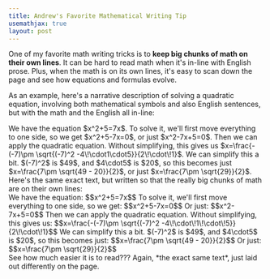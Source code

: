 ```yaml
---
title: Andrew's Favorite Mathematical Writing Tip
usemathjax: true
layout: post
---
```





One of my favorite math writing tricks is to **keep big chunks of math on their own lines**. It can be hard to read math when it's in-line with English prose. Plus, when the math is on its own lines, it's easy to scan down the page and see how equations and formulas evolve. 

As an example, here's a narrative description of solving a quadratic equation, involving both mathematical symbols and also English sentences, but with the math and the English all in-line:

<div class='callout-box' style='text-align:left'>We have the equation $x^2+5=7x$. To solve it, we'll first move everything to one side, so we get $x^2+5-7x=0$, or just $x^2-7x+5=0$. Then we can apply the quadratic equation. Without simplifying, this gives us $x=\frac{-(-7)\pm \sqrt{(-7)^2 -4\!\cdot1\cdot5}}{2\!\cdot\!1}$. We can simplify this a bit. $(-7)^2$ is $49$, and $4\cdot5$ is $20$, so this becomes just $x=\frac{7\pm \sqrt{49 - 20}}{2}$, or just $x=\frac{7\pm \sqrt{29}}{2}$.
</div>
Here's the same exact text, but written so that the really big chunks of math are on their own lines:

<div class='callout-box' style='text-align:left'>We have the equation:
$$x^2+5=7x$$
To solve it, we'll first move everything to one side, so we get:
$$x^2+5-7x=0$$
Or just:
$$x^2-7x+5=0$$
Then we can apply the quadratic equation. Without simplifying, this gives us: 
$$x=\frac{-(-7)\pm \sqrt{(-7)^2 -4\!\cdot\!1\!\cdot\!5}}{2\!\cdot\!1}$$
We can simplify this a bit. $(-7)^2$ is $49$, and $4\cdot5$ is $20$, so this becomes just: $$x=\frac{7\pm \sqrt{49 - 20}}{2}$$
Or just:
$$x=\frac{7\pm \sqrt{29}}{2}$$
</div>
See how much easier it is to read??? Again, *the exact same text*, just laid out differently on the page.


<!-- We have the equation $x^2+5=7x$. To solve it, we'll first move everything to one side, so we get $x^2+5-7x=0$, or just $x^2-7x+5=0$. Then we can apply the quadratic equation. Without simplifying, this gives us $x=\frac{-(-7)\pm \sqrt{(-7)^2 -4\!\cdot1\cdot5}}{2\!\cdot\!1}$. We can simplify this a bit. $(-7)^2$ is $49$, and $4\cdot5$ is $20$, so this becomes just $x=\frac{7\pm \sqrt{49 - 20}}{2}$, or just $x=\frac{7\pm \sqrt{29}}{2}$.

We have the equation:
$$x^2+5=7x$$
To solve it, we'll first move everything to one side, so we get:
$$x^2+5-7x=0$$
Or just:
$$x^2-7x+5=0$$
Then we can apply the quadratic equation. Without simplifying, this gives us: 
$$x=\frac{-(-7)\pm \sqrt{(-7)^2 -4\!\cdot\!1\!\cdot\!5}}{2\!\cdot\!1}$$
We can simplify this a bit. $(-7)^2$ is $49$, and $4\cdot5$ is $-220$, so this becomes just: $$x=\frac{7\pm \sqrt{49 - 20}}{2}$$
Or just:
$$x=\frac{7\pm \sqrt{29}}{2}$$ -->
